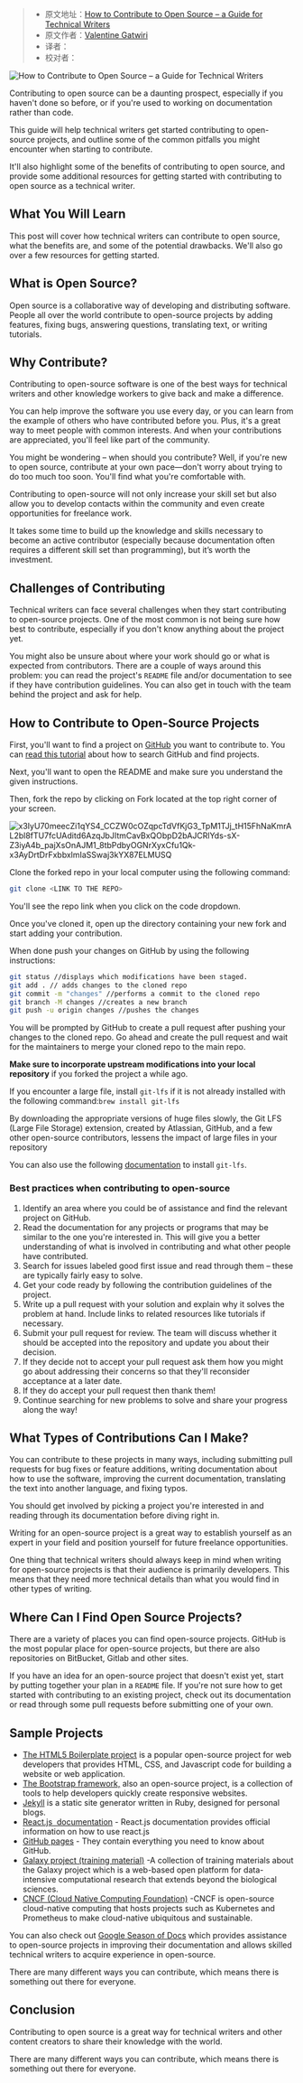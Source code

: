 > -  原文地址：[How to Contribute to Open Source – a Guide for Technical Writers](https://www.freecodecamp.org/news/how-to-contribute-to-open-source-for-technical-writers/)
> -  原文作者：[Valentine Gatwiri](https://www.freecodecamp.org/news/author/gatwirival/)
> -  译者：
> -  校对者：

![How to Contribute to Open Source – a Guide for Technical Writers](https://www.freecodecamp.org/news/content/images/size/w2000/2022/10/pexels-william-fortunato-6393024.jpg)

Contributing to open source can be a daunting prospect, especially if you haven't done so before, or if you're used to working on documentation rather than code.

This guide will help technical writers get started contributing to open-source projects, and outline some of the common pitfalls you might encounter when starting to contribute.

It'll also highlight some of the benefits of contributing to open source, and provide some additional resources for getting started with contributing to open source as a technical writer.

## What You Will Learn

This post will cover how technical writers can contribute to open source, what the benefits are, and some of the potential drawbacks. We'll also go over a few resources for getting started.

## What is Open Source?

Open source is a collaborative way of developing and distributing software. People all over the world contribute to open-source projects by adding features, fixing bugs, answering questions, translating text, or writing tutorials.

## Why Contribute?

Contributing to open-source software is one of the best ways for technical writers and other knowledge workers to give back and make a difference.

You can help improve the software you use every day, or you can learn from the example of others who have contributed before you. Plus, it's a great way to meet people with common interests. And when your contributions are appreciated, you'll feel like part of the community.

You might be wondering – when should you contribute? Well, if you're new to open source, contribute at your own pace—don't worry about trying to do too much too soon. You'll find what you're comfortable with.

Contributing to open-source will not only increase your skill set but also allow you to develop contacts within the community and even create opportunities for freelance work.

It takes some time to build up the knowledge and skills necessary to become an active contributor (especially because documentation often requires a different skill set than programming), but it’s worth the investment.

## Challenges of Contributing

Technical writers can face several challenges when they start contributing to open-source projects. One of the most common is not being sure how best to contribute, especially if you don't know anything about the project yet.

You might also be unsure about where your work should go or what is expected from contributors. There are a couple of ways around this problem: you can read the project's `README` file and/or documentation to see if they have contribution guidelines. You can also get in touch with the team behind the project and ask for help.

## How to Contribute to Open-Source Projects

First, you'll want to find a project on [GitHub](https://github.com/) you want to contribute to. You can [read this tutorial](https://www.freecodecamp.org/news/github-search-tips/) about how to search GitHub and find projects.

Next, you'll want to open the README and make sure you understand the given instructions.

Then, fork the repo by clicking on Fork located at the top right corner of your screen.

![x3IyU70meecZi1qYS4_CCZW0cOZqpcTdVfKjG3_TpM1TJj_tH15FhNaKmrAL2bl8fTU7fcUAditd6AzqJbJItmCavBxQObpD2bAJCRlYds-sX-Z3iyA4b_pajXsOnAJM1_8tbPdbyOGNrXyxCfu1Qk-x3AyDrtDrFxbbxlmIaSSwaj3kYX87ELMUSQ](https://lh5.googleusercontent.com/x3IyU70meecZi1qYS4_CCZW0cOZqpcTdVfKjG3_TpM1TJj_tH15FhNaKmrAL2bl8fTU7fcUAditd6AzqJbJItmCavBxQObpD2bAJCRlYds-sX-Z3iyA4b_pajXsOnAJM1_8tbPdbyOGNrXyxCfu1Qk-x3AyDrtDrFxbbxlmIaSSwaj3kYX87ELMUSQ)

Clone the forked repo in your local computer using the following command:

```bash
git clone <LINK TO THE REPO>
```

You'll see the repo link when you click on the code dropdown.

Once you've cloned it, open up the directory containing your new fork and start adding your contribution.

When done push your changes on GitHub by using the following instructions:

```bash
git status //displays which modifications have been staged.
git add . // adds changes to the cloned repo
git commit -m "changes" //performs a commit to the cloned repo
git branch -M changes //creates a new branch
git push -u origin changes //pushes the changes
```

You will be prompted by GitHub to create a pull request after pushing your changes to the cloned repo. Go ahead and create the pull request and wait for the maintainers to merge your cloned repo to the main repo.

**Make sure to incorporate upstream modifications into your local repository** if you forked the project a while ago.

If you encounter a large file, install `git-lfs` if it is not already installed with the following command:`brew install git-lfs`

By downloading the appropriate versions of huge files slowly, the Git LFS (Large File Storage) extension, created by Atlassian, GitHub, and a few other open-source contributors, lessens the impact of large files in your repository

You can also use the following [documentation](https://docs.github.com/en/repositories/working-with-files/managing-large-files/installing-git-large-file-storage) to install `git-lfs`.

### Best practices when contributing to open-source

1.  Identify an area where you could be of assistance and find the relevant project on GitHub.
2.  Read the documentation for any projects or programs that may be similar to the one you're interested in. This will give you a better understanding of what is involved in contributing and what other people have contributed.
3.  Search for issues labeled good first issue and read through them – these are typically fairly easy to solve.
4.  Get your code ready by following the contribution guidelines of the project.
5.  Write up a pull request with your solution and explain why it solves the problem at hand. Include links to related resources like tutorials if necessary.
6.  Submit your pull request for review. The team will discuss whether it should be accepted into the repository and update you about their decision.
7.  If they decide not to accept your pull request ask them how you might go about addressing their concerns so that they'll reconsider acceptance at a later date.
8.  If they do accept your pull request then thank them!
9.  Continue searching for new problems to solve and share your progress along the way!

## What Types of Contributions Can I Make?

You can contribute to these projects in many ways, including submitting pull requests for bug fixes or feature additions, writing documentation about how to use the software, improving the current documentation, translating the text into another language, and fixing typos.

You should get involved by picking a project you're interested in and reading through its documentation before diving right in.

Writing for an open-source project is a great way to establish yourself as an expert in your field and position yourself for future freelance opportunities.

One thing that technical writers should always keep in mind when writing for open-source projects is that their audience is primarily developers. This means that they need more technical details than what you would find in other types of writing.

## Where Can I Find Open Source Projects?

There are a variety of places you can find open-source projects. GitHub is the most popular place for open-source projects, but there are also repositories on BitBucket, Gitlab and other sites.

If you have an idea for an open-source project that doesn't exist yet, start by putting together your plan in a `README` file. If you're not sure how to get started with contributing to an existing project, check out its documentation or read through some pull requests before submitting one of your own.

## **Sample Projects**

-   [The HTML5 Boilerplate project](https://github.com/h5bp/html5-boilerplate) is a popular open-source project for web developers that provides HTML, CSS, and Javascript code for building a website or web application.
-   [The Bootstrap framework,](https://github.com/twbs) also an open-source project, is a collection of tools to help developers quickly create responsive websites.
-   [Jekyll](https://jekyllrb.com/docs/contributing/) is a static site generator written in Ruby, designed for personal blogs.
-   [React.js  documentation](https://github.com/reactjs/reactjs.org) - React.js documentation provides official information on how to use react.js
-   [GitHub pages](https://github.com/github/docs) - They contain everything you need to know about GitHub.
-   [Galaxy project (training material)](https://github.com/galaxyproject/training-material) -A collection of training materials about the Galaxy project which is a web-based open platform for data-intensive computational research that extends beyond the biological sciences.
-   [CNCF (Cloud Native Computing Foundation)](https://github.com/cncf) -CNCF is open-source cloud-native computing that hosts projects such as Kubernetes and Prometheus to make cloud-native ubiquitous and sustainable.

You can also check out [Google Season of Docs](https://developers.google.com/season-of-docs) which provides assistance to open-source projects in improving their documentation and allows skilled technical writers to acquire experience in open-source.

There are many different ways you can contribute, which means there is something out there for everyone.

## **Conclusion**

Contributing to open source is a great way for technical writers and other content creators to share their knowledge with the world.

There are many different ways you can contribute, which means there is something out there for everyone.